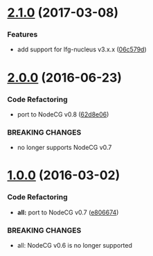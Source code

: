 <a name="2.1.0"></a>
# [2.1.0](https://github.com/Lange/lange-notify/compare/v2.0.0...v2.1.0) (2017-03-08)


### Features

* add support for lfg-nucleus v3.x.x ([06c579d](https://github.com/Lange/lange-notify/commit/06c579d))



<a name="2.0.0"></a>
# [2.0.0](https://github.com/Lange/lange-notify/compare/v1.0.0...v2.0.0) (2016-06-23)


### Code Refactoring

* port to NodeCG v0.8 ([62d8e06](https://github.com/Lange/lange-notify/commit/62d8e06))


### BREAKING CHANGES

* no longer supports NodeCG v0.7



<a name="1.0.0"></a>
# [1.0.0](https://github.com/Lange/lange-notify/compare/v0.0.1...v1.0.0) (2016-03-02)


### Code Refactoring

* **all:** port to NodeCG v0.7 ([e806674](https://github.com/Lange/lange-notify/commit/e806674))


### BREAKING CHANGES

* all: NodeCG v0.6 is no longer supported



